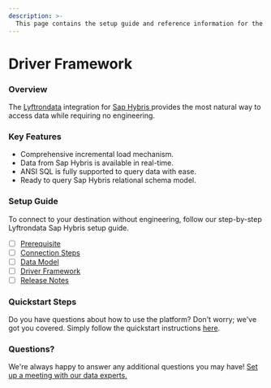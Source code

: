 ```yaml
---
description: >-
  This page contains the setup guide and reference information for the Sap Hybris source connector.
---
```


# Driver Framework

### Overview

The [Lyftrondata](https://www.lyftrondata.com/) integration for [Sap Hybris](https://www.lyftrondata.com/integration/sap-hybris/)[ ](https://www.lyftrondata.com/integration/sap-hybris/)provides the most natural way to access data while requiring no engineering.

### Key Features

* Comprehensive incremental load mechanism.
* Data from Sap Hybris is available in real-time.&#x20;
* ANSI SQL is fully supported to query data with ease.
* Ready to query Sap Hybris relational schema model.

### Setup Guide

To connect to your destination without engineering, follow our step-by-step Lyftrondata Sap Hybris setup guide.

* [ ] [Prerequisite](../../technology-analytics/sap-hybris/prerequisite.md)
* [ ] [Connection Steps](../../technology-analytics/sap-hybris/connection-steps.md)
* [ ] [Data Model](../../technology-analytics/sap-hybris/data-model/)
* [ ] [Driver Framework](../../technology-analytics/sap-hybris/driver-framework/)
* [ ] [Release Notes](../../technology-analytics/sap-hybris/release-notes.md)

### Quickstart Steps

Do you have questions about how to use the platform? Don't worry; we've got you covered. Simply follow the quickstart instructions [here](../../../quickstart-steps.md).

### Questions? <a href="#questions" id="questions"></a>

We're always happy to answer any additional questions you may have! [Set up a meeting with our data experts.](https://www.lyftrondata.com/book-a-meeting/)



